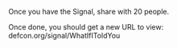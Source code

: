 Once you have the Signal, share with 20 people. 

Once done, you should get a new URL to view: defcon.org/signal/WhatIfIToldYou
